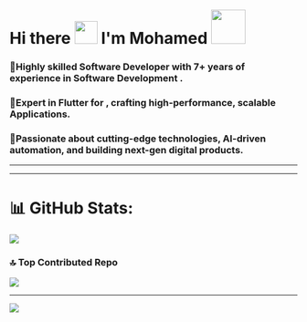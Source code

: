 # Hi there <img src="https://user-images.githubusercontent.com/82110564/189553856-2e7f8f30-80b4-484f-bfaa-9e5eb10f24e5.gif" width="40"/>    I'm Mohamed <img src="https://media.giphy.com/media/ZVik7pBtu9dNS/giphy.gif" width="60"/>



###  🔹Highly skilled Software Developer with 7+ years of experience in Software Development .


###  🔹Expert in Flutter for , crafting high-performance, scalable Applications.


###  🔹Passionate about cutting-edge technologies, AI-driven automation, and building next-gen digital products.


---
---

# 📊 GitHub Stats:
![](https://github-readme-streak-stats.herokuapp.com/?user=mohamedd8&theme=dark&hide_border=false)<br/>


### 🔝 Top Contributed Repo
![](https://github-contributor-stats.vercel.app/api?username=mohamedd8&limit=5&theme=dark&combine_all_yearly_contributions=true)

---
[![](https://visitcount.itsvg.in/api?id=mohamedd8&icon=0&color=0)](https://visitcount.itsvg.in)


